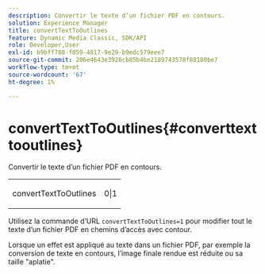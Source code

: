 ```yaml
---
description: Convertir le texte d’un fichier PDF en contours.
solution: Experience Manager
title: convertTextToOutlines
feature: Dynamic Media Classic, SDK/API
role: Developer,User
exl-id: b9bff788-f859-4817-9e29-b9edc579eee7
source-git-commit: 206e4643e3926cb85b4be2189743578f88180be7
workflow-type: tm+mt
source-wordcount: '67'
ht-degree: 1%

---
```


# convertTextToOutlines{#converttexttooutlines}

Convertir le texte d’un fichier PDF en contours.

<table id="simpletable_FDE0D8786BC747AF87A336452500E695"> 
 <tr class="strow"> 
  <td class="stentry"> <p><span class="codeph"> convertTextToOutlines</span> </p> </td> 
  <td class="stentry"> <p>0|1 </p></td> 
 </tr> 
</table>

Utilisez la commande d’URL `convertTextToOutlines=1` pour modifier tout le texte d’un fichier PDF en chemins d’accès avec contour.

Lorsque un effet est appliqué au texte dans un fichier PDF, par exemple la conversion de texte en contours, l’image finale rendue est réduite ou sa taille &quot;aplatie&quot;.

